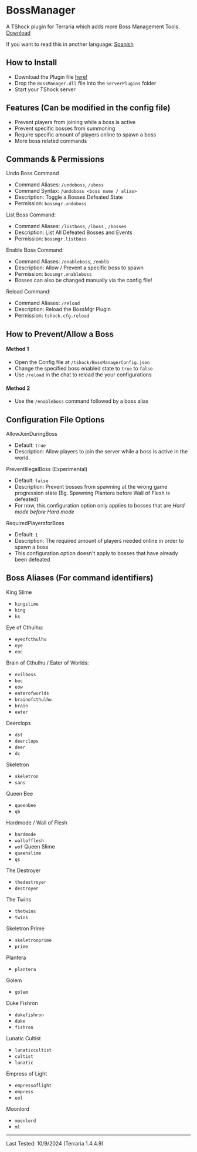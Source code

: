 
# BossManager
A TShock plugin for Terraria which adds more Boss Management Tools. [Download](https://github.com/Soof4/BossManager/releases/latest/download/BossManager.dll)

If you want to read this in another language: [Spanish](https://github.com/Soof4/BossManager/blob/main/README_SPANISH.md)

## How to Install
- Download the Plugin file [here!](https://github.com/Soof4/BossManager/releases/latest/download/BossManager.dll)
- Drop the `BossManager.dll` file into the `ServerPlugins` folder
- Start your TShock server

## Features (Can be modified in the config file)
- Prevent players from joining while a boss is active
- Prevent specific bosses from summoning
- Require specific amount of players online to spawn a boss
- More boss related commands

## Commands & Permissions
Undo Boss Command
- Command Aliases: ` /undoboss `, ` /uboss `
- Command Syntax: ` /undoboss <boss name / alias> `
- Description: Toggle a Bosses Defeated State
- Permission: ` bossmgr.undoboss `

List Boss Command:
- Command Aliases: ` /listboss `, ` /lboss ` , ` /bosses `
- Description: List All Defeated Bosses and Events
- Permission: ` bossmgr.listboss `

Enable Boss Command:
- Command Aliases: ` /enableboss `, ` /enblb `
- Description: Allow / Prevent a specific boss to spawn
- Permission: ` bossmgr.enableboss `
- Bosses can also  be changed manually via the config file!

Reload Command:
- Command Aliases: ` /reload `
- Description: Reload the BossMgr Plugin
- Permission: ` tshock.cfg.reload `

## How to Prevent/Allow a Boss
#### Method 1
- Open the Config file at `/tshock/BossManagerConfig.json`
- Change the specified boss enabled state to `true` to `false`
- Use  ` /reload ` in the chat to reload the your configurations
#### Method 2
- Use the ` /enableboss ` command followed by a boss alias

## Configuration File Options

AllowJoinDuringBoss
- Default: ` true `
- Description: Allow players to join the server while a boss is active in the world.

PreventIllegalBoss (Experimental)
- Default: ` false `
- Description: Prevent bosses from spawning at the wrong game progression state (Eg. Spawning Plantera before Wall of Flesh is defeated)
- For now, this configuration option only applies to bosses that are *Hard mode before Hard mode*

RequiredPlayersforBoss
- Default: ` 1 `
- Description: The required amount of players needed online in order to spawn a boss
- This configuration option doesn't apply to bosses that have already been defeated

## Boss Aliases (For command identifiers)

King Slime
- ` kingslime `
- ` king `
- ` ks `

Eye of Cthulhu:
- ` eyeofcthulhu `
- ` eye `
- ` eoc `

Brain of Cthulhu / Eater of Worlds:
- ` evilboss `
- ` boc `
- ` eow `
- ` eaterofworlds `
- ` brainofcthulhu `
- ` brain `
- ` eater `

Deerclops
- ` dst `
- ` deerclops `
- ` deer `
- ` dc `

Skeletron
- ` skeletron `
- ` sans `

Queen Bee
- ` queenbee `
- ` qb `

Hardmode / Wall of Flesh
- ` hardmode `
- ` wallofflesh `
- ` wof `
Queen Slime
- ` queenslime `
- ` qs `

The Destroyer
- ` thedestroyer `
- ` destroyer `

The Twins
- ` thetwins `
- ` twins `

Skeletron Prime
- ` skeletronprime `
- ` prime `

Plantera
- ` plantera `

Golem
- ` golem `

Duke Fishron
- ` dukefishron `
- ` duke `
- ` fishron `

Lunatic Cultist
- ` lunaticcultist `
- ` cultist `
- ` lunatic `

Empress of Light
- ` empressoflight `
- ` empress `
- ` eol `

Moonlord
- ` moonlord `
- ` ml `

----

Last Tested: 10/9/2024 (Terraria 1.4.4.9)
